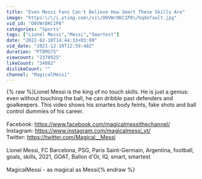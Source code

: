 ```yaml
---
title: "Even Messi Fans Can't Believe How Smart These Skills Are"
image: "https:\/\/i.ytimg.com\/vi\/O0VWrDKC1P8\/hqdefault.jpg"
vid_id: "O0VWrDKC1P8"
categories: "Sports"
tags: ["Lionel Messi","Messi","Smartest"]
date: "2022-02-10T14:44:33+03:00"
vid_date: "2021-12-10T12:59:48Z"
duration: "PT8M57S"
viewcount: "2370925"
likeCount: "34082"
dislikeCount: ""
channel: "MagicalMessi"
---
```

{% raw %}Lionel Messi is the king of no touch skills. He is just a genius: even without touching the ball, he can dribble past defenders and goalkeepers. This video shows his smartes body feints, fake shots and ball control dummies of his career. <br /><br />Facebook: <a rel="nofollow" target="blank" href="https://www.facebook.com/magicalmessithechannel/">https://www.facebook.com/magicalmessithechannel/</a><br />Instagram: <a rel="nofollow" target="blank" href="https://www.instagram.com/magicalmessi_yt/">https://www.instagram.com/magicalmessi_yt/</a><br />Twitter: <a rel="nofollow" target="blank" href="https://twitter.com/Magical__Messi">https://twitter.com/Magical__Messi</a> <br /><br />Lionel Messi, FC Barcelona, PSG, Paris Saint-Germain, Argentina, football, goals, skills, 2021, GOAT, Ballon d'Or, IQ, smart, smartest<br /><br />MagicalMessi - as magical as Messi{% endraw %}
